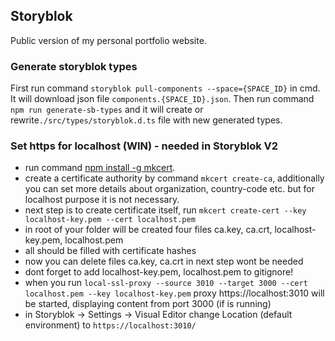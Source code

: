 ## Storyblok

Public version of my personal portfolio website. 

### Generate storyblok types

First run command `storyblok pull-components --space={SPACE_ID}` in cmd. It will download json file 
`components.{SPACE_ID}.json`. Then run command `npm run generate-sb-types` and it will create or rewrite`./src/types/storyblok.d.ts` file with new generated types.

### Set https for localhost (WIN) - needed in Storyblok V2
- run command [npm install -g mkcert](https://www.npmjs.com/package/mkcert).
- create a certificate authority by command `mkcert create-ca`, additionally you can set more details about organization, country-code etc. but for localhost purpose it is not necessary.
- next step is to create certificate itself, run `mkcert create-cert --key localhost-key.pem --cert localhost.pem`
- in root of your folder will be created four files ca.key, ca.crt, localhost-key.pem, localhost.pem
- all should be filled with certificate hashes
- now you can delete files ca.key, ca.crt in next step wont be needed
- dont forget to add localhost-key.pem, localhost.pem to gitignore!
- when you run `local-ssl-proxy --source 3010 --target 3000 --cert localhost.pem --key localhost-key.pem` proxy https://localhost:3010 will be started, displaying content from port 3000 (if is running)
- in Storyblok -> Settings -> Visual Editor change Location (default environment) to `https://localhost:3010/`
